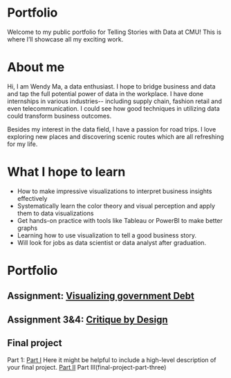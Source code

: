 # Portfolio
Welcome to my public portfolio for Telling Stories with Data at CMU! This is where I’ll showcase all my exciting work.
# About me
Hi, I am Wendy Ma, a data enthusiast. I hope to bridge business and data and tap the full potential power of data in the workplace. I have done internships in various industries-- including supply chain, fashion retail and even telecommunication. I could see how good techniques in utilizing data could transform business outcomes. 

Besides my interest in the data field, I have a passion for road trips. I love exploring new places and discovering scenic routes which are all refreshing for my life.
# What I hope to learn

- How to make impressive visualizations to interpret business insights effectively
- Systematically learn the color theory and visual perception and apply them to data visualizations
- Get hands-on practice with tools like Tableau or PowerBI to make better graphs
- Learning how to use visualization to tell a good business story.
- Will look for jobs as data scientist or data analyst after graduation.
  
  
# Portfolio

## Assignment: [Visualizing government Debt](government-debt/visualizing-government-debt.md)

## Assignment 3&4: [Critique by Design](books-price/critique-by-design.md)

## Final project
Part 1: [Part I](part1/final_project_WendyMa.md)
Here it might be helpful to include a high-level description of your final project.
[Part II](final-project-part-two)
Part III(final-project-part-three)



